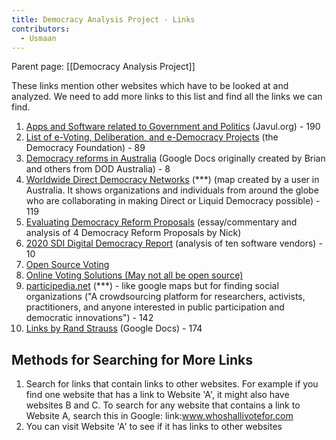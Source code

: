 ```yaml
---
title: Democracy Analysis Project - Links
contributors:
  - Usmaan
---
```


  
Parent page: [[Democracy Analysis Project]]

These links mention other websites which have to be looked at and
analyzed. We need to add more links to this list and find all the links
we can find.

1.  [Apps and Software related to Government and
    Politics](https://javul.org/wiki/Apps_and_Software_related_to_Government_and_Politics)
    (Javul.org) - 190
2.  [List of e-Voting, Deliberation, and e-Democracy
    Projects](https://democracy.foundation/similar-projects/) (the
    Democracy Foundation) - 89
3.  [Democracy reforms in
    Australia](https://docs.google.com/spreadsheets/d/19UvMGGh92CF1m1xv5qyDh8OS0_aPCmr7xGxG8BeKKxA/edit#gid=327017318)
    (Google Docs originally created by Brian and others from DOD
    Australia) - 8
4.  [Worldwide Direct Democracy
    Networks](https://sites.google.com/view/worldwide-direct-democracy/home)
    (\*\*\*) (map created by a user in Australia. It shows organizations
    and individuals from around the globe who are collaborating in
    making Direct or Liquid Democracy possible) - 119
5.  [Evaluating Democracy Reform
    Proposals](https://discuss.designingopendemocracy.com/t/evaluating-democracy-reform-proposals/105)
    (essay/commentary and analysis of 4 Democracy Reform Proposals by
    Nick)
6.  [2020 SDI Digital Democracy
    Report](https://www.solonian-institute.com/post/2020-sdi-digital-democracy-report)
    (analysis of ten software vendors) - 10
7.  [Open Source
    Voting](https://www.goodfirms.co/blog/best-free-open-source-voting-software-solutions)
8.  [Online Voting Solutions (May not all be open
    source)](https://www.goodfirms.co/voting-software/?features%5B5%5D=Online+Voting&prices%5B3%5D=One-Time+Payment&prices%5B4%5D=Free)
9.  [participedia.net](https://participedia.net/) (\*\*\*) - like google
    maps but for finding social organizations ("A crowdsourcing platform
    for researchers, activists, practitioners, and anyone interested in
    public participation and democratic innovations") - 142
10. [Links by Rand
    Strauss](https://docs.google.com/document/d/1Jz_X1ZVCtX2W3etsgjX5iCBylsMBPyUKD7I05ZF0FuI/edit#)
    (Google Docs) - 174

## Methods for Searching for More Links

1.  Search for links that contain links to other websites. For example
    if you find one website that has a link to Website 'A', it might
    also have websites B and C. To search for any website that contains
    a link to Website A, search this in Google:
    link:www.whoshallivotefor.com
2.  You can visit Website 'A' to see if it has links to other websites
